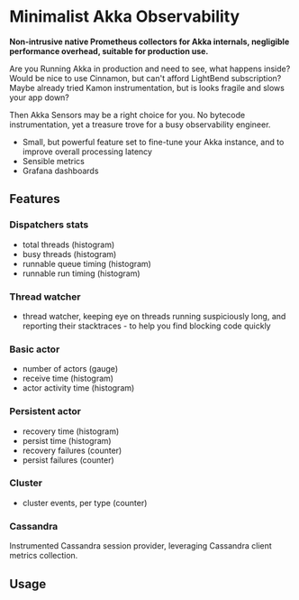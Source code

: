 # Minimalist Akka Observability

**Non-intrusive native Prometheus collectors for Akka internals, negligible performance overhead, suitable for production use.**

Are you
Running Akka in production and need to see, what happens inside?
Would be nice to use Cinnamon, but can't afford LightBend subscription? Maybe already tried Kamon instrumentation, but is looks fragile and slows your app down?

Then Akka Sensors may be a right choice for you. No bytecode instrumentation, yet a treasure trove for a busy observability engineer.

- Small, but powerful feature set to fine-tune your Akka instance, and to improve overall processing latency
- Sensible metrics 
- Grafana dashboards 

## Features
###  Dispatchers stats
 - total threads (histogram) 
 - busy threads (histogram)
 - runnable queue timing (histogram) 
 - runnable run timing (histogram)
### Thread watcher
 - thread watcher, keeping eye on threads running suspiciously long, and reporting their stacktraces - to help you find blocking code quickly 

### Basic actor
 - number of actors (gauge)
 - receive time (histogram)
 - actor activity time (histogram)

### Persistent actor
 - recovery time (histogram)
 - persist time (histogram)
 - recovery failures (counter)
 - persist failures (counter)

### Cluster
 - cluster events, per type (counter)

### Cassandra
Instrumented Cassandra session provider, leveraging Cassandra client metrics collection.

## Usage
```

```
